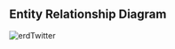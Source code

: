 
## Entity Relationship Diagram
![erdTwitter](https://user-images.githubusercontent.com/64375555/177240336-152edfed-8db9-42df-9337-583fb6d659e4.png)
